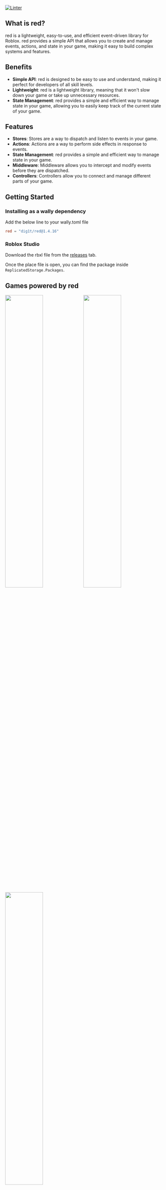 [![Linter](https://github.com/dig1t/red/actions/workflows/linter.yml/badge.svg?branch=main)](https://github.com/dig1t/red/actions/workflows/linter.yml)

## What is red?
red is a lightweight, easy-to-use, and efficient event-driven library for Roblox.
red provides a simple API that allows you to create and manage events, actions, and state in your game, making it easy to build complex systems and features.

## Benefits
- **Simple API**: red is designed to be easy to use and understand, making it perfect for developers of all skill levels.
- **Lightweight**: red is a lightweight library, meaning that it won't slow down your game or take up unnecessary resources.
- **State Management**: red provides a simple and efficient way to manage state in your game, allowing you to easily keep track of the current state of your game.

## Features
- **Stores**: Stores are a way to dispatch and listen to events in your game.
- **Actions**: Actions are a way to perform side effects in response to events.
- **State Management**: red provides a simple and efficient way to manage state in your game.
- **Middleware**: Middleware allows you to intercept and modify events before they are dispatched.
- **Controllers**: Controllers allow you to connect and manage different parts of your game.

## Getting Started
### Installing as a wally dependency
Add the below line to your wally.toml file
```toml
red = "dig1t/red@1.4.16"
```
### Roblox Studio
Download the rbxl file from the [releases](https://github.com/dig1t/red/releases) tab.

Once the place file is open, you can find the package inside `ReplicatedStorage.Packages`.

## Games powered by red

<a href="https://www.roblox.com/games/4771858173/Survival-Islands"><img width="49%" src="https://i.imgur.com/Y9dYTWF.png" /></a>
<a href="https://www.roblox.com/games/4693424588/Zombie-Task-Force"><img width="49%" src="https://i.imgur.com/P4U5zls.png" /></a>
<a href="https://www.roblox.com/games/17750544340/Murder-Escape"><img width="49%" src="https://i.imgur.com/hp4zts7.png" /></a>

Add your game here! Create a Pull Request to add your game to the list.

